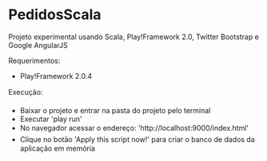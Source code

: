 PedidosScala
============

Projeto experimental usando Scala, Play!Framework 2.0, Twitter Bootstrap e Google AngularJS

Requerimentos:

- Play!Framework 2.0.4

Execução:

- Baixar o projeto e entrar na pasta do projeto pelo terminal
- Executar 'play run'
- No navegador acessar o endereço: 'http://localhost:9000/index.html'
- Clique no botão 'Apply this script now!' para criar o banco de dados da aplicação em memória